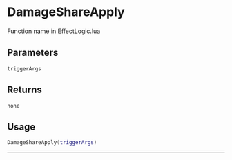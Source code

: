 # DamageShareApply
Function name in EffectLogic.lua
## Parameters
`triggerArgs`
## Returns
`none`
## Usage
```lua
DamageShareApply(triggerArgs)
```
---
